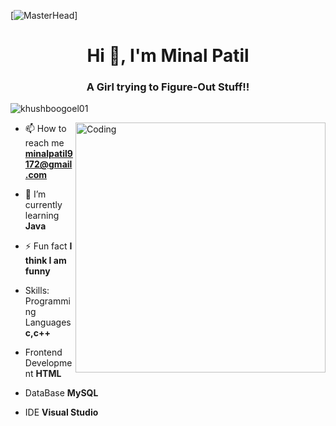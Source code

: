 [![MasterHead](https://media-exp1.licdn.com/dms/image/C4E16AQF-YdClTtUhMg/profile-displaybackgroundimage-shrink_200_800/0/1600774582457?e=1620259200&v=beta&t=vXT6lMDE7ZIkd9OGzG5yLkRLmTDt0kijoQ-ly73bM3U)]
<h1 align="center">Hi 👋, I'm Minal Patil</h1>
<h3 align="center">A Girl trying to Figure-Out Stuff!!</h3>
<p align="left"> <img src="https://komarev.com/ghpvc/?username=khushboogoel01&label=Profile%20views&color=129e00&style=plastic" alt="khushboogoel01" /> </p>
<img align="right" alt="Coding" width="400" src="https://cdn.dribbble.com/users/2646423/screenshots/5507196/computer.gif">


- 📫 How to reach me **minalpatil9172@gmail.com**
- 🌱 I’m currently learning **Java**

- ⚡ Fun fact **I think I am funny**
- Skills:
    Programming Languages  **c,c++**
-   Frontend Development   **HTML**
-   DataBase               **MySQL**
-   IDE                    **Visual Studio**





